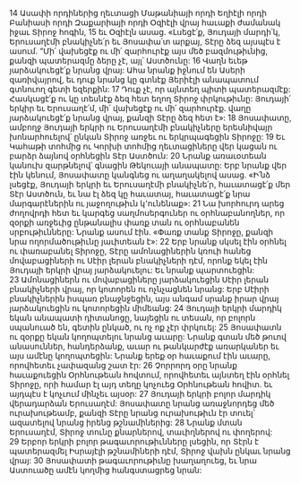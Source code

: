 14 Ասափի որդիներից ղեւտացի Մաթանիայի որդի Եղիէլի որդի Բանիասի որդի Զաքարիայի որդի Օզիէլի վրայ հաւաքի ժամանակ իջաւ Տիրոջ հոգին, 15 եւ Օզիէլն ասաց. «Լսեցէ՛ք, Յուդայի մարդի՛կ, Երուսաղէմի բնակիչնե՛ր եւ Յոսափա՛տ արքայ, Տէրը ձեզ այսպէս է ասում. “Մի՛ վախեցէք ու մի՛ զարհուրէք այս մեծ բազմութիւնից, քանզի պատերազմը ձերը չէ, այլ՝ Աստծունը: 16 Վաղն եւեթ յարձակուեցէ՛ք նրանց վրայ: Ահա նրանք իջնում են Ասերի զառիվայրով, եւ դուք նրանց կը գտնէք Յերիէլի անապատում գտնուող գետի եզերքին: 17 Դուք չէ, որ այնտեղ պիտի պատերազմէք: Հասկացէ՛ք ու կը տեսնէք ձեզ հետ եղող Տիրոջ փրկութիւնը: Յուդայի՛ երկիր եւ Երուսաղէ՛մ, մի՛ վախեցէք ու մի՛ զարհուրէք. վաղը յարձակուեցէ՛ք նրանց վրայ, քանզի Տէրը ձեզ հետ է»: 18 Յոսափատը, ամբողջ Յուդայի երկրի ու Երուսաղէմի բնակիչները երեսնիվայր խոնարհուելով՝ ընկան Տիրոջ առջեւ ու երկրպագեցին Տիրոջը: 19 Եւ Կահաթի տոհմից ու Կորխի տոհմից ղեւտացիները վեր կացան ու բարձր ձայնով օրհնեցին Տէր Աստծուն:
20 Նրանք առաւօտեան կանուխ զարթնելով՝ գնացին Թեկուայի անապատը: Երբ նրանք վեր էին կենում, Յոսափատը կանգնեց ու աղաղակելով ասաց. «Ի՛նձ լսեցէք, Յուդայի երկրի եւ Երուսաղէմի բնակիչնե՛ր, հաւատացէ՛ք մեր Տէր Աստծուն, եւ նա էլ ձեզ կը հաւատայ, հաւատացէ՛ք նրա մարգարէներին ու յաջողութիւն կ՚ունենաք»: 21 Նա խորհուրդ արեց ժողովրդի հետ եւ կարգեց սաղմոսերգուներ ու օրհնաբանողներ, որ զօրքի առջեւից ընթանալիս փառք տան ու օրհնաբանեն սրբութիւնները: Նրանք ասում էին. «Փառք տանք Տիրոջը, քանզի նրա ողորմածութիւնը յաւիտեան է»:
22 Երբ նրանք սկսել էին օրհնել ու փառաբանել Տիրոջը, Տէրը ամոնացիներին կռուի հանեց մովաբացիների ու Սէիր լերան բնակիչների դէմ, որոնք եկել էին Յուդայի երկրի վրայ յարձակուելու: Եւ նրանք պարտուեցին: 23 Ամոնացիներն ու մովաբացիները յարձակուեցին Սէիր լերան բնակիչների վրայ, որ կոտորեն ու ոչնչացնեն նրանց: Երբ Սէիրի բնակիչներին իսպառ բնաջնջեցին, այս անգամ սրանք իրար վրայ յարձակուեցին ու կոտորեցին միմեանց: 24 Յուդայի երկրի մարդիկ եկան անապատի դիտանոցը, նայեցին ու տեսան, որ բոլորն սպանուած են, գետին ընկած, ու ոչ ոք չէր փրկուել: 25 Յոսափատն ու զօրքը եկան կողոպտելու նրանց աւարը: Նրանք գտան մեծ թուով անասուններ, հանդերձանք, աւար ու թանկարժէք առարկաներ եւ այս ամէնը կողոպտեցին: Նրանք երեք օր հաւաքում էին աւարը, որովհետեւ չափազանց շատ էր:
26 Չորրորդ օրը նրանք հաւաքուեցին Օրհնութեան հովտում, որովհետեւ այնտեղ էին օրհնել Տիրոջը, որի համար էլ այդ տեղը կոչուեց Օրհնութեան հովիտ. եւ այդպէս է կոչւում մինչեւ այսօր: 27 Յուդայի երկրի բոլոր մարդիկ վերադարձան Երուսաղէմ: Յոսափատը նրանց առաջնորդեց մեծ ուրախութեամբ, քանզի Տէրը նրանց ուրախութիւն էր տուել՝ ազատելով նրանց իրենց թշնամիներից: 28 Նրանք մտան Երուսաղէմ, Տիրոջ տունը քնարներով, տաւիղներով ու փողերով: 29 Երբոր երկրի բոլոր թագաւորութիւնները լսեցին, որ Տէրն է պատերազմել Իսրայէլի թշնամիների դէմ, Տիրոջ վախն ընկաւ նրանց վրայ: 30 Յոսափատի թագաւորութիւնը խաղաղուեց, եւ նրա Աստուածը ամէն կողմից հանգստացրեց նրան:
